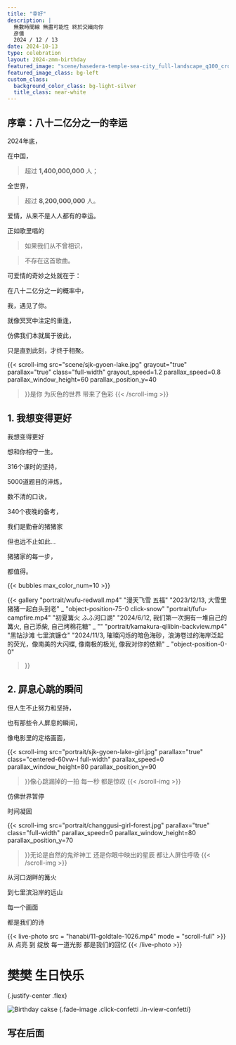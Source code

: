 ```yaml
---
title: "幸好"
description: |
  無數時間線 無盡可能性 終於交織向你
  彦儒
  2024 / 12 / 13
date: 2024-10-13
type: celebration
layout: 2024-zmm-birthday
featured_image: "scene/hasedera-temple-sea-city_full-landscape_q100_cropped.webp"
featured_image_class: bg-left
custom_class:
  background_color_class: bg-light-silver
  title_class: near-white
---
```



<!--more-->

<section>

# 序章：八十二亿分之一的幸运

2024年底，

在中国，

> 超过 **1,400,000,000** 人；

全世界，

> 超过 **8,200,000,000** 人。


爱情，从来不是人人都有的幸运。

正如歌里唱的

> 如果我们从不曾相识，

> 不存在这首歌曲。

可爱情的奇妙之处就在于：

在八十二亿分之一的概率中，

我，遇见了你。

就像冥冥中注定的重逢，

仿佛我们本就属于彼此，

只是直到此刻，才终于相聚。

</section>

{{< scroll-img src="scene/sjk-gyoen-lake.jpg"
  grayout="true"
  parallax="true"
  class="full-width"
  grayout_speed=1.2
  parallax_speed=0.8
  parallax_window_height=60
  parallax_position_y=40
>}}是你
为灰色的世界
带来了色彩
{{< /scroll-img >}}

<section>

# 1. 我想变得更好

我想变得更好

想和你相守一生。

316个课时的坚持，

5000道题目的淬炼，

数不清的口诀，

340个夜晚的备考，

我们是勤奋的猪猪家

但也远不止如此...

猪猪家的每一步，

都值得。

</section>

{{< bubbles max_color_num=10 >}}

{{< gallery
  "portrait/wufu-redwall.mp4" "漫天飞雪 五福" "2023/12/13, 大雪里猪猪一起白头到老" _ "object-position-75-0 click-snow"
  "portrait/fufu-campfire.mp4" "初夏篝火 ふふ河口湖" "2024/6/12, 我们第一次拥有一堆自己的篝火, 自己添柴, 自己烤棉花糖" _ ""
  "portrait/kamakura-qilibin-backview.mp4" "黑钻沙滩 七里滨镰仓" "2024/11/3, 璀璨闪烁的暗色海砂，浪涛卷过的海岸泛起的荧光，像南美的大闪蝶, 像南极的极光, 像我对你的依赖" _ "object-position-0-0"
>}}

<!--
-->


<section>

# 2. 屏息心跳的瞬间

但人生不止努力和坚持，

也有那些令人屏息的瞬间，

像电影里的定格画面，

</section>

{{< scroll-img src="portrait/sjk-gyoen-lake-girl.jpg"
  parallax="true"
  class="centered-60vw-l full-width"
  parallax_speed=0
  parallax_window_height=80
  parallax_position_y=90
>}}像心跳漏掉的一拍
每一秒
都是惊叹
{{< /scroll-img >}}

<section>

仿佛世界暂停

时间凝固

</section>

{{< scroll-img src="portrait/changgusi-girl-forest.jpg"
  parallax="true"
  class="full-width"
  parallax_speed=0
  parallax_window_height=80
  parallax_position_y=70
>}}无论是自然的鬼斧神工
还是你眼中映出的星辰
都让人屏住呼吸
{{< /scroll-img >}}

<section>

从河口湖畔的篝火

到七里滨沿岸的远山

每一个画面

都是我们的诗

</section>

{{< live-photo src = "hanabi/11-goldtale-1026.mp4" mode = "scroll-full" >}}
从 点亮 到 绽放
每一道光影
都是我们的回忆
{{< /live-photo >}}

# 樊樊 生日快乐
{.justify-center .flex}

![Birthday cakse](/scene/cake.jpg "Happy birthday!")
{.fade-image .click-confetti .in-view-confetti}



## 写在后面
